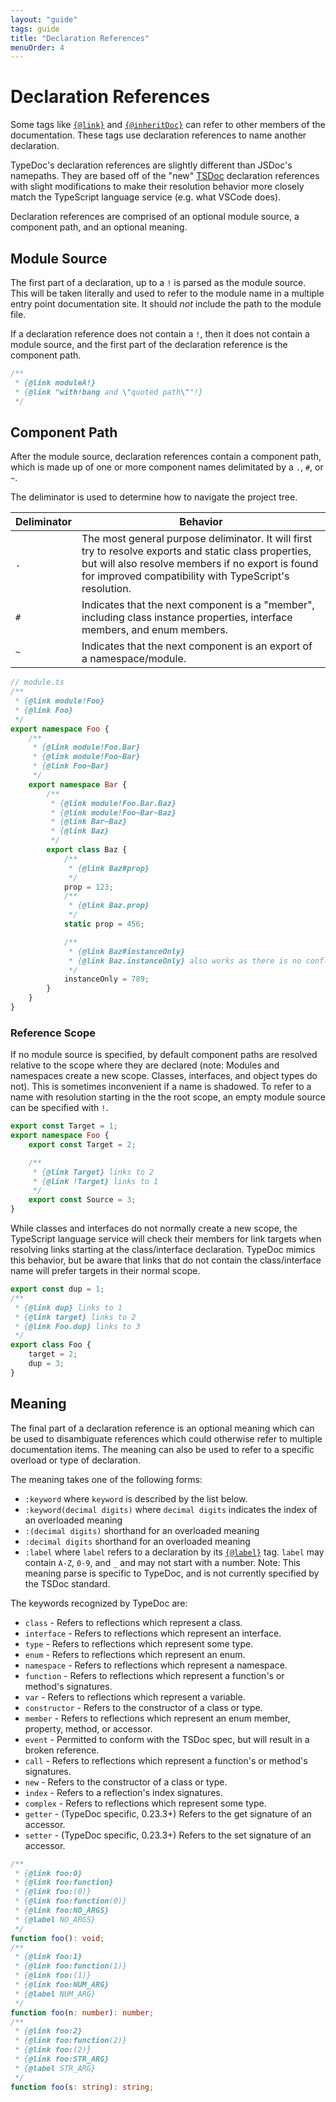 ```yaml
---
layout: "guide"
tags: guide
title: "Declaration References"
menuOrder: 4
---
```


# Declaration References

Some tags like [`{@link}`](/tags/link/) and [`{@inheritDoc}`](/tags/inheritDoc/) can refer to other
members of the documentation. These tags use declaration references to name another declaration.

TypeDoc's declaration references are slightly different than JSDoc's namepaths. They are based off of
the "new" [TSDoc](https://tsdoc.org/pages/spec/overview/) declaration references with slight modifications
to make their resolution behavior more closely match the TypeScript language service (e.g. what VSCode does).

Declaration references are comprised of an optional module source, a component path, and an optional meaning.

## Module Source

The first part of a declaration, up to a `!` is parsed as the module source. This will be taken
literally and used to refer to the module name in a multiple entry point documentation site.
It should _not_ include the path to the module file.

If a declaration reference does not contain a `!`, then it does not contain a module source, and the
first part of the declaration reference is the component path.

```ts
/**
 * {@link moduleA!}
 * {@link "with!bang and \"quoted path\""!}
 */
```

## Component Path

After the module source, declaration references contain a component path, which is made up of one
or more component names delimitated by a `.`, `#`, or `~`.

The deliminator is used to determine how to navigate the project tree.

<!-- prettier-ignore -->
| Deliminator | Behavior |
| --- | --- |
| `.` | The most general purpose deliminator. It will first try to resolve exports and static class properties, but will also resolve members if no export is found for improved compatibility with TypeScript's resolution. |
| `#` | Indicates that the next component is a "member", including class instance properties, interface members, and enum members. |
| `~` | Indicates that the next component is an export of a namespace/module. |

```ts
// module.ts
/**
 * {@link module!Foo}
 * {@link Foo}
 */
export namespace Foo {
    /**
     * {@link module!Foo.Bar}
     * {@link module!Foo~Bar}
     * {@link Foo~Bar}
     */
    export namespace Bar {
        /**
         * {@link module!Foo.Bar.Baz}
         * {@link module!Foo~Bar~Baz}
         * {@link Bar~Baz}
         * {@link Baz}
         */
        export class Baz {
            /**
             * {@link Baz#prop}
             */
            prop = 123;
            /**
             * {@link Baz.prop}
             */
            static prop = 456;

            /**
             * {@link Baz#instanceOnly}
             * {@link Baz.instanceOnly} also works as there is no conflicting static
             */
            instanceOnly = 789;
        }
    }
}
```

### Reference Scope

If no module source is specified, by default component paths are resolved relative to the scope where
they are declared (note: Modules and namespaces create a new scope. Classes, interfaces, and object types
do not). This is sometimes inconvenient if a name is shadowed. To refer to a name with resolution starting
in the the root scope, an empty module source can be specified with `!`.

```ts
export const Target = 1;
export namespace Foo {
    export const Target = 2;

    /**
     * {@link Target} links to 2
     * {@link !Target} links to 1
     */
    export const Source = 3;
}
```

While classes and interfaces do not normally create a new scope, the TypeScript language service will
check their members for link targets when resolving links starting at the class/interface declaration.
TypeDoc mimics this behavior, but be aware that links that do not contain the class/interface name
will prefer targets in their normal scope.

```ts
export const dup = 1;
/**
 * {@link dup} links to 1
 * {@link target} links to 2
 * {@link Foo.dup} links to 3
 */
export class Foo {
    target = 2;
    dup = 3;
}
```

## Meaning

The final part of a declaration reference is an optional meaning which can be used to disambiguate
references which could otherwise refer to multiple documentation items. The meaning can also be used
to refer to a specific overload or type of declaration.

The meaning takes one of the following forms:

-   `:keyword` where `keyword` is described by the list below.
-   `:keyword(decimal digits)` where `decimal digits` indicates the index of an overloaded meaning
-   `:(decimal digits)` shorthand for an overloaded meaning
-   `:decimal digits` shorthand for an overloaded meaning
-   `:label` where `label` refers to a declaration by its [`{@label}`](/tags/label/) tag. `label` may contain `A-Z`, `0-9`, and `_` and may not start with a number. Note: This meaning parse is specific to TypeDoc, and is not currently specified by the TSDoc standard.

The keywords recognized by TypeDoc are:

-   `class` - Refers to reflections which represent a class.
-   `interface` - Refers to reflections which represent an interface.
-   `type` - Refers to reflections which represent some type.
-   `enum` - Refers to reflections which represent an enum.
-   `namespace` - Refers to reflections which represent a namespace.
-   `function` - Refers to reflections which represent a function's or method's signatures.
-   `var` - Refers to reflections which represent a variable.
-   `constructor` - Refers to the constructor of a class or type.
-   `member` - Refers to reflections which represent an enum member, property, method, or accessor.
-   `event` - Permitted to conform with the TSDoc spec, but will result in a broken reference.
-   `call` - Refers to reflections which represent a function's or method's signatures.
-   `new` - Refers to the constructor of a class or type.
-   `index` - Refers to a reflection's index signatures.
-   `complex` - Refers to reflections which represent some type.
-   `getter` - (TypeDoc specific, 0.23.3+) Refers to the get signature of an accessor.
-   `setter` - (TypeDoc specific, 0.23.3+) Refers to the set signature of an accessor.

```ts
/**
 * {@link foo:0}
 * {@link foo:function}
 * {@link foo:(0)}
 * {@link foo:function(0)}
 * {@link foo:NO_ARGS}
 * {@label NO_ARGS}
 */
function foo(): void;
/**
 * {@link foo:1}
 * {@link foo:function(1)}
 * {@link foo:(1)}
 * {@link foo:NUM_ARG}
 * {@label NUM_ARG}
 */
function foo(n: number): number;
/**
 * {@link foo:2}
 * {@link foo:function(2)}
 * {@link foo:(2)}
 * {@link foo:STR_ARG}
 * {@label STR_ARG}
 */
function foo(s: string): string;
```
